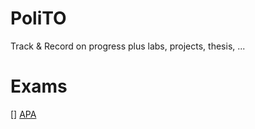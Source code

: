 # PoliTO
Track &amp; Record on progress plus labs, projects, thesis, ...

# Exams

[] [APA](./exams)
